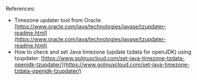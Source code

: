 References:
* Timezone updater tool from Oracle: [https://www.oracle.com/java/technologies/javase/tzupdater-readme.html](https://www.oracle.com/java/technologies/javase/tzupdater-readme.html)
* How to check and set Java timezone (update tzdata for openJDK) using tzupdater: [https://www.golinuxcloud.com/set-java-timezone-tzdata-openjdk-tzupdater/](https://www.golinuxcloud.com/set-java-timezone-tzdata-openjdk-tzupdater/)
